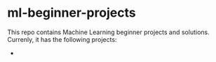 # ml-beginner-projects
This repo contains Machine Learning beginner projects and solutions. Currenly, it has the following projects:

* 
